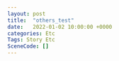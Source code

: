 ```yaml
---
layout: post
title:  "others_test"
date:   2022-01-02 10:00:00 +0000
categories: Etc
Tags: Story Etc
SceneCode: []
---
```

